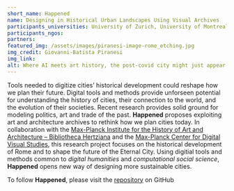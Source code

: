 ```yaml
---
short_name: Happened
name: Designing in Historical Urban Landscapes Using Visual Archives
participants_universities: University of Zurich, University of Montreal, Max-Planck Society, Bibliotheca Hertziana
participants_ngos:
partners:
featured_img: /assets/images/piranesi-image-rome_etching.jpg
img_credit: Giovanni-Batista Piranesi
img_link: 
alt: Where AI meets art history, the post-covid city might just appear
---
```

Tools needed to digitize cities’ historical development could reshape how we plan their future. Digital tools and methods provide unforseen potential for understanding the history of cities, their connection to the world, and the evolution of their societies. Recent research provides solid ground for modeling politics, art and trade of the past. **Happened** proposes exploiting art and architecture archives to rethink how we plan cities today. In collaboration with the [Max-Planck Institute for the History of Art and Architecture – Bibliotheca Hertziana](https://www.biblhertz.it/en/home) and the [Max-Planck Center for Digital Visual Studies](http://dvs.uzh.ch), this research project focuses on the historical development of Rome and to shape the future of the Eternal City. Using digitial tools and methods common to *digital humanities* and *computational social science*, **Happened** opens new way of designing more sustainable cities.

To follow **Happened**, please visit the [repository](https://github.com/sjinko/happened/) on GitHub